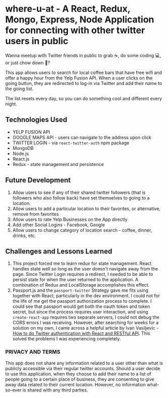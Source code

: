 # where-u-at - A React, Redux, Mongo, Express, Node Application for connecting with other twitter users in public

Wanna meetup with Twitter friends in public to grab :coffee:, do some coding :computer:, or just chow down :fork_and_knife:?

This app allows users to search for local coffee bars that have free wifi and offer a happy hour from the Yelp Fusion API. When a user clicks on the going button, they are redirected to log-in via Twitter and add their name to the going list.

The list resets every day, so you can do something cool and different every night.

## Technologies Used

* YELP FUSION API
* GOOGLE MAPS API - users can navigate to the address upon click
* TWITTER LOGIN - via `react-twitter-auth` npm package
* MongoDB
* Node.js
* React.js
* Redux - state management and persistence

## Future Development

1. Allow users to see if any of their shared twitter followers (that is followers who also follow back) have set themselves to going to a location.
2. Allow users to add a particular location to their favorites, or alternative, remove from favorites
3. Allow users to rate Yelp Businesses on the App directly
4. Add other Social Logins - Facebook, Google
5. Allow users to change category of location search - coffee, dinner, drinks, etc.

## Challenges and Lessons Learned

1. This project forced me to learn redux for state management. React handles state well so long as the user doesn't navigate away from the page. Since Twitter Login requires a redirect, I needed to be able to persist state for when the user returned to the application. A combination of Redux and LocalStorage accomplishes this effect.
2. Passport.js and the `passport-twitter` Strategy gave me fits using together with React, particularly in the dev environment. I could not for the life of me get the passport authorization process to complete. I could see that passport would get both the oauth token and token secret, but since the process requires user interaction, and using `create-react-app` requires two separate servers, I could not debug the CORS errors I was receiving. However, after searching for weeks for a solution on my own, I came across a helpful article by Ivan Vasiljevic - [How to do Twitter authentication with React and RESTful API](https://medium.com/@robince885/how-to-do-twitter-authentication-with-react-and-restful-api-e525f30c62bb). This solved the problems I was experiencing completely.

### PRIVACY AND TERMS

This app does not share any information related to a user other than what is publicly accessible via their regular twitter accounts. Should a user decide to use this application, when they choose to add their name to a list of people going to a certain place of business, they are consenting to give away data related to their current location. However, no information what-so-ever is shared with any third parties.